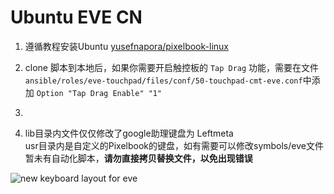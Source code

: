 # Ubuntu EVE CN

1. 遵循教程安装Ubuntu [yusefnapora/pixelbook-linux](https://github.com/yusefnapora/pixelbook-linux)

2. clone 脚本到本地后，如果你需要开启触控板的 `Tap Drag` 功能，需要在文件`ansible/roles/eve-touchpad/files/conf/50-touchpad-cmt-eve.conf`中添加 `Option "Tap Drag Enable" "1"`

3. 

4. lib目录内文件仅仅修改了google助理键盘为 Leftmeta  
  usr目录内是自定义的Pixelbook的键盘，如有需要可以修改symbols/eve文件  
  暂未有自动化脚本，**请勿直接拷贝替换文件，以免出现错误**  

  ![new keyboard layout for eve](https://raw.githubusercontent.com/Lyuzonggui/eve-cn/master/keyboard.png)

